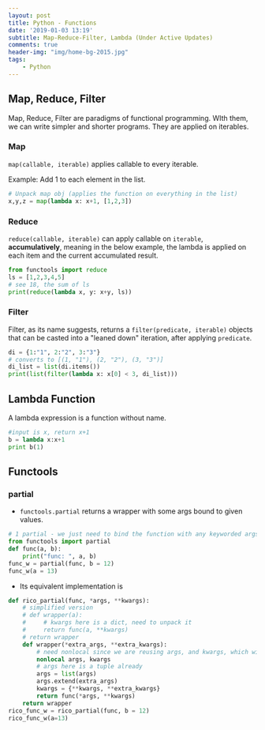 ```yaml
---
layout: post
title: Python - Functions
date: '2019-01-03 13:19'
subtitle: Map-Reduce-Filter, Lambda (Under Active Updates)
comments: true
header-img: "img/home-bg-2015.jpg"
tags:
    - Python
---
```


## Map, Reduce, Filter

Map, Reduce, Filter are paradigms of functional programming. WIth them, we can write simpler and shorter programs. They are applied on iterables. 

### Map

`map(callable, iterable)` applies callable to every iterable.

Example: Add 1 to each element in the list.

```python
# Unpack map obj (applies the function on everything in the list)
x,y,z = map(lambda x: x+1, [1,2,3]) 
```

### Reduce 

`reduce(callable, iterable)` can apply callable on `iterable`, **accumulatively**, meaning in the below example, the lambda is applied on each item and the current accumulated result.

```python
from functools import reduce
ls = [1,2,3,4,5]
# see 18, the sum of ls
print(reduce(lambda x, y: x+y, ls))
```

### Filter

Filter, as its name suggests, returns a `filter(predicate, iterable)` objects that can be casted into a "leaned down" iteration, after applying `predicate`.

```python
di = {1:"1", 2:"2", 3:"3"}
# converts to [(1, "1"), (2, "2"), (3, "3")]
di_list = list(di.items())
print(list(filter(lambda x: x[0] < 3, di_list)))
```

## Lambda Function

A lambda expression is a function without name.

```python
#input is x, return x+1
b = lambda x:x+1
print b(1)
```

## Functools

### partial

-  `functools.partial` returns a wrapper with some args bound to given values.

```python
# 1 partial - we just need to bind the function with any keyworded args
from functools import partial
def func(a, b): 
    print("func: ", a, b)
func_w = partial(func, b = 12)
func_w(a = 13)
```

- Its equivalent implementation is

```python
def rico_partial(func, *args, **kwargs):
    # simplified version
    # def wrapper(a): 
    #     # kwargs here is a dict, need to unpack it
    #     return func(a, **kwargs)
    # return wrapper
    def wrapper(*extra_args, **extra_kwargs):
        # need nonlocal since we are reusing args, and kwargs, which will be true local vars
        nonlocal args, kwargs
        # args here is a tuple already
        args = list(args)
        args.extend(extra_args)
        kwargs = {**kwargs, **extra_kwargs}
        return func(*args, **kwargs)
    return wrapper
rico_func_w = rico_partial(func, b = 12)
rico_func_w(a=13)
```